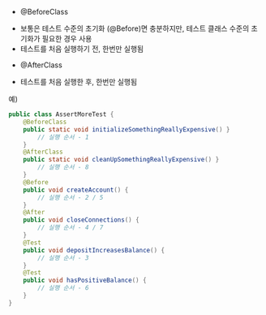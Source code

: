 * @BeforeClass
- 보통은 테스트 수준의 초기화 (@Before)면 충분하지만, 테스트 클래스 수준의 초기화가 필요한 경우 사용
- 테스트를 처음 실행하기 전, 한번만 실행됨
* @AfterClass
- 테스트를 처음 실행한 후, 한번만 실행됨

예)
```` java
public class AssertMoreTest {
    @BeforeClass
    public static void initializeSomethingReallyExpensive() }
        // 실행 순서 - 1
    }
    @AfterClass
    public static void cleanUpSomethingReallyExpensive() }
        // 실행 순서 - 8
    }
    @Before
    public void createAccount() { 
        // 실행 순서 - 2 / 5
    }
    @After
    public void closeConnections() { 
        // 실행 순서 - 4 / 7
    }
    @Test
    public void depositIncreasesBalance() { 
        // 실행 순서 - 3
    }
    @Test
    public void hasPositiveBalance() { 
        // 실행 순서 - 6
    }
}
````
